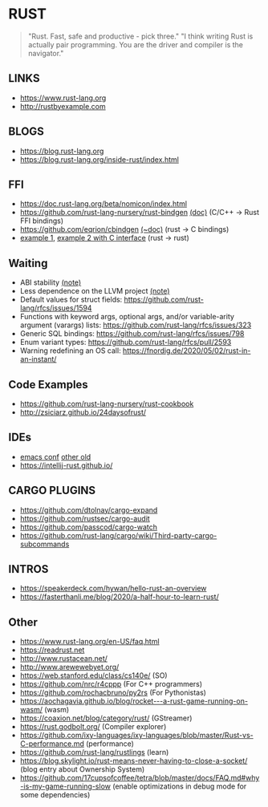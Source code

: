 RUST
====

> "Rust. Fast, safe and productive - pick three."
> "I think writing Rust is actually pair programming. You are the driver and compiler is the navigator."


LINKS
-----

* https://www.rust-lang.org
* http://rustbyexample.com

BLOGS
-----

* https://blog.rust-lang.org
* https://blog.rust-lang.org/inside-rust/index.html

FFI
-----
* https://doc.rust-lang.org/beta/nomicon/index.html
* https://github.com/rust-lang-nursery/rust-bindgen [(doc)](https://rust-lang.github.io/rust-bindgen/)  (C/C++ -> Rust FFI bindings)
* https://github.com/eqrion/cbindgen [(~doc)](https://michael-f-bryan.github.io/rust-ffi-guide/) (rust -> C bindings)
* [example 1](https://github.com/Michael-F-Bryan/plugins_in_rust), [example 2 with C interface](https://github.com/kmdouglass/rust-libloading-example) (rust -> rust)

Waiting
------

* ABI stability [(note)](https://people.gnome.org/~federico/blog/rust-stable-abi.html)
* Less dependence on the LLVM project [(note)](https://jason-williams.co.uk/a-possible-new-backend-for-rust)
* Default values for struct fields: https://github.com/rust-lang/rfcs/issues/1594
* Functions with keyword args, optional args, and/or variable-arity argument (varargs) lists: https://github.com/rust-lang/rfcs/issues/323
* Generic SQL bindings: https://github.com/rust-lang/rfcs/issues/798
* Enum variant types: https://github.com/rust-lang/rfcs/pull/2593
* Warning redefining an OS call: https://fnordig.de/2020/05/02/rust-in-an-instant/

Code Examples
--------
* https://github.com/rust-lang-nursery/rust-cookbook
* http://zsiciarz.github.io/24daysofrust/

IDEs
----
* [emacs conf](http://willspeak.me/2018/12/08/racing-onwards.html) [other old](https://gist.github.com/jonathandturner/f529be1ed6e25f06952f0600dcfa9a3d)
* https://intellij-rust.github.io/

CARGO PLUGINS
-------------

* https://github.com/dtolnay/cargo-expand
* https://github.com/rustsec/cargo-audit
* https://github.com/passcod/cargo-watch
* https://github.com/rust-lang/cargo/wiki/Third-party-cargo-subcommands

INTROS
------

* https://speakerdeck.com/hywan/hello-rust-an-overview
* https://fasterthanli.me/blog/2020/a-half-hour-to-learn-rust/


Other
-------

* https://www.rust-lang.org/en-US/faq.html
* https://readrust.net
* http://www.rustacean.net/
* http://www.arewewebyet.org/
* https://web.stanford.edu/class/cs140e/ (SO)
* https://github.com/nrc/r4cppp (For C++ programmers)
* https://github.com/rochacbruno/py2rs (For Pythonistas)
* https://aochagavia.github.io/blog/rocket---a-rust-game-running-on-wasm/ (wasm)
* https://coaxion.net/blog/category/rust/ (GStreamer)
* https://rust.godbolt.org/ (Compiler explorer)
* https://github.com/ixy-languages/ixy-languages/blob/master/Rust-vs-C-performance.md (performance)
* https://github.com/rust-lang/rustlings (learn)
* https://blog.skylight.io/rust-means-never-having-to-close-a-socket/ (blog entry about Ownership System)
* https://github.com/17cupsofcoffee/tetra/blob/master/docs/FAQ.md#why-is-my-game-running-slow (enable optimizations in debug mode for some dependencies)
